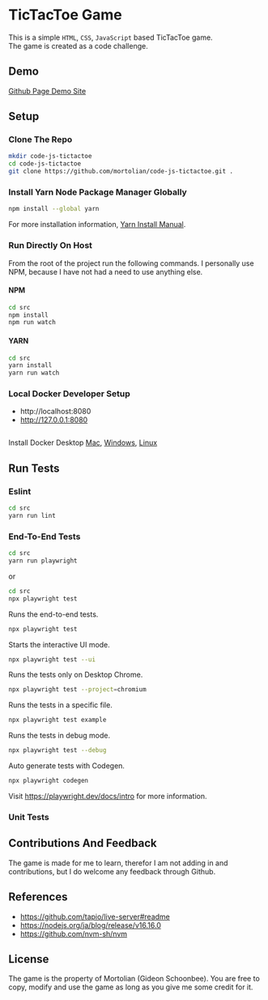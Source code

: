 # TicTacToe Game

This is a simple `HTML`, `CSS`, `JavaScript` based TicTacToe game. <br> 
The game is created as a code challenge.

## Demo

[Github Page Demo Site](https://mortolian.github.io/code-js-tictactoe/)

## Setup

### Clone The Repo

```bash
mkdir code-js-tictactoe
cd code-js-tictactoe
git clone https://github.com/mortolian/code-js-tictactoe.git .
```

### Install Yarn Node Package Manager Globally

```bash
npm install --global yarn
```
For more installation information, [Yarn Install Manual](https://classic.yarnpkg.com/lang/en/docs/install/).

### Run Directly On Host

From the root of the project run the following commands. 
I personally use NPM, because I have not had a need to use anything else.

#### NPM

```bash
cd src
npm install
npm run watch
```

#### YARN

```bash
cd src
yarn install
yarn run watch
```

### Local Docker Developer Setup

- http://localhost:8080
- http://127.0.0.1:8080

```bash
```

Install Docker Desktop [Mac](https://docs.docker.com/desktop/install/mac-install/), [Windows](https://docs.docker.com/desktop/install/windows-install/), [Linux](https://docs.docker.com/desktop/install/linux-install/)

## Run Tests

### Eslint

```bash
cd src
yarn run lint
```

### End-To-End Tests

```bash
cd src
yarn run playwright
```

or

```bash
cd src
npx playwright test
```

Runs the end-to-end tests.

```bash
npx playwright test
```

Starts the interactive UI mode.

```bash
npx playwright test --ui
```  

Runs the tests only on Desktop Chrome.

```bash
npx playwright test --project=chromium
```

Runs the tests in a specific file.

```bash
npx playwright test example
```

Runs the tests in debug mode.

```bash
npx playwright test --debug
```
Auto generate tests with Codegen.

```bash
npx playwright codegen
```
Visit https://playwright.dev/docs/intro for more information.

### Unit Tests

## Contributions And Feedback

The game is made for me to learn, therefor I am not adding in and contributions, but I do
welcome any feedback through Github.

## References

- https://github.com/tapio/live-server#readme
- https://nodejs.org/ja/blog/release/v16.16.0
- https://github.com/nvm-sh/nvm

## License

The game is the property of Mortolian (Gideon Schoonbee). You are free to copy, modify and use the game
as long as you give me some credit for it.